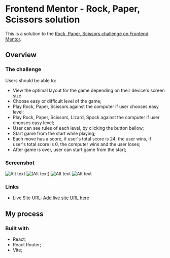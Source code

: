 # Frontend Mentor - Rock, Paper, Scissors solution

This is a solution to the [Rock, Paper, Scissors challenge on Frontend Mentor](https://www.frontendmentor.io/challenges/rock-paper-scissors-game-pTgwgvgH).

## Overview

### The challenge

Users should be able to:

- View the optimal layout for the game depending on their device's screen size
- Choose easy or difficult level of the game;
- Play Rock, Paper, Scissors against the computer if user chooses easy level;
- Play Rock, Paper, Scissors, Lizard, Spock against the computer if user chooses easy level;
- User can see rules of each level, by clicking the button bellow;
- Start game from the start while playing;
- Each move has a score, if user's total score is 24, the user wins, if user's total score is 0, the computer wins and the user loses;
- After game is over, user can start game from the start;

### Screenshot

![![Alt text](![rock5](https://github.com/nanatotibadze/RockPaperScissors/assets/106735126/bf0e6cdb-cb69-4fd4-b22e-8a5433043408)
)](./screenshot.jpg)
![(![Alt text](<rock difficult.JPG>))](./screenshot.jpg)
![![Alt text](easy.JPG)](./screenshot.jpg)
![![Alt text](playground.JPG)](./screenshot.jpg)

### Links

- Live Site URL: [Add live site URL here](https://your-live-site-url.com)

## My process

### Built with

- React;
- React Router;
- Vite;

